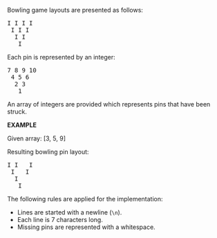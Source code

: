 Bowling game layouts are presented as follows:

<pre>
I I I I      
 I I I       
  I I        
   I         
</pre>

Each pin is represented by an integer:

<pre>
7 8 9 10
 4 5 6 
  2 3
   1
</pre>

An array of integers are provided which represents pins that have been struck.

**EXAMPLE**

Given array: [3, 5, 9]

Resulting bowling pin layout:

<pre>
I I   I      
 I   I       
  I          
   I   
</pre>

The following rules are applied for the implementation:

* Lines are started with a newline (`\n`).
* Each line is 7 characters long.
* Missing pins are represented with a whitespace.
